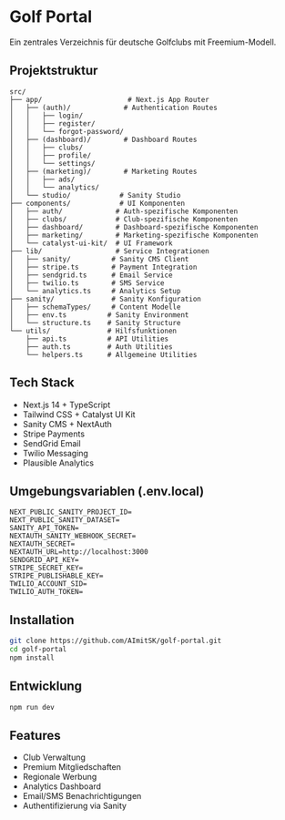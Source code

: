 # Golf Portal

Ein zentrales Verzeichnis für deutsche Golfclubs mit Freemium-Modell.

## Projektstruktur

```
src/
├── app/                     # Next.js App Router
│   ├── (auth)/             # Authentication Routes
│   │   ├── login/
│   │   ├── register/
│   │   └── forgot-password/
│   ├── (dashboard)/        # Dashboard Routes
│   │   ├── clubs/
│   │   ├── profile/
│   │   └── settings/
│   ├── (marketing)/        # Marketing Routes
│   │   ├── ads/
│   │   └── analytics/
│   └── studio/            # Sanity Studio
├── components/            # UI Komponenten
│   ├── auth/             # Auth-spezifische Komponenten
│   ├── clubs/            # Club-spezifische Komponenten
│   ├── dashboard/        # Dashboard-spezifische Komponenten
│   ├── marketing/        # Marketing-spezifische Komponenten
│   └── catalyst-ui-kit/  # UI Framework
├── lib/                  # Service Integrationen
│   ├── sanity/          # Sanity CMS Client
│   ├── stripe.ts        # Payment Integration
│   ├── sendgrid.ts      # Email Service
│   ├── twilio.ts        # SMS Service
│   └── analytics.ts     # Analytics Setup
├── sanity/              # Sanity Konfiguration
│   ├── schemaTypes/     # Content Modelle
│   ├── env.ts          # Sanity Environment
│   └── structure.ts    # Sanity Structure
└── utils/              # Hilfsfunktionen
    ├── api.ts          # API Utilities
    ├── auth.ts         # Auth Utilities
    └── helpers.ts      # Allgemeine Utilities
```

## Tech Stack

- Next.js 14 + TypeScript
- Tailwind CSS + Catalyst UI Kit
- Sanity CMS + NextAuth
- Stripe Payments
- SendGrid Email
- Twilio Messaging
- Plausible Analytics

## Umgebungsvariablen (.env.local)

```
NEXT_PUBLIC_SANITY_PROJECT_ID=
NEXT_PUBLIC_SANITY_DATASET=
SANITY_API_TOKEN=
NEXTAUTH_SANITY_WEBHOOK_SECRET=
NEXTAUTH_SECRET=
NEXTAUTH_URL=http://localhost:3000
SENDGRID_API_KEY=
STRIPE_SECRET_KEY=
STRIPE_PUBLISHABLE_KEY=
TWILIO_ACCOUNT_SID=
TWILIO_AUTH_TOKEN=
```

## Installation

```bash
git clone https://github.com/AImitSK/golf-portal.git
cd golf-portal
npm install
```

## Entwicklung

```bash
npm run dev
```

## Features

- Club Verwaltung
- Premium Mitgliedschaften
- Regionale Werbung
- Analytics Dashboard
- Email/SMS Benachrichtigungen
- Authentifizierung via Sanity
